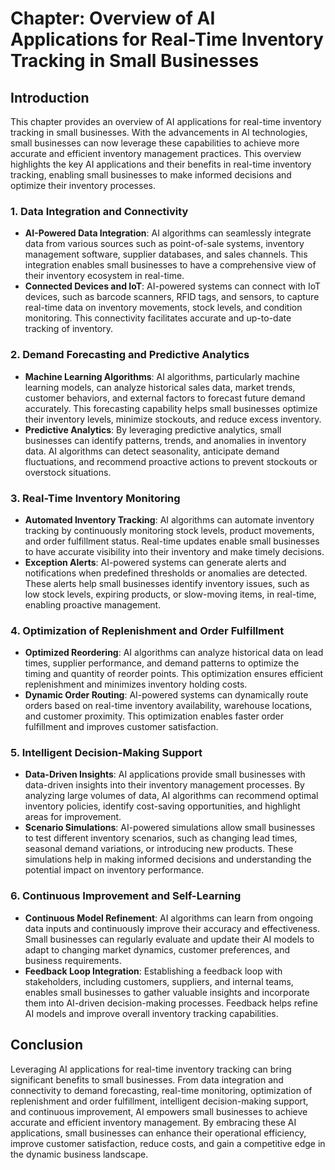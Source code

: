 Chapter: Overview of AI Applications for Real-Time Inventory Tracking in Small Businesses
=========================================================================================

Introduction
------------

This chapter provides an overview of AI applications for real-time inventory tracking in small businesses. With the advancements in AI technologies, small businesses can now leverage these capabilities to achieve more accurate and efficient inventory management practices. This overview highlights the key AI applications and their benefits in real-time inventory tracking, enabling small businesses to make informed decisions and optimize their inventory processes.

### 1. Data Integration and Connectivity

* **AI-Powered Data Integration**: AI algorithms can seamlessly integrate data from various sources such as point-of-sale systems, inventory management software, supplier databases, and sales channels. This integration enables small businesses to have a comprehensive view of their inventory ecosystem in real-time.
* **Connected Devices and IoT**: AI-powered systems can connect with IoT devices, such as barcode scanners, RFID tags, and sensors, to capture real-time data on inventory movements, stock levels, and condition monitoring. This connectivity facilitates accurate and up-to-date tracking of inventory.

### 2. Demand Forecasting and Predictive Analytics

* **Machine Learning Algorithms**: AI algorithms, particularly machine learning models, can analyze historical sales data, market trends, customer behaviors, and external factors to forecast future demand accurately. This forecasting capability helps small businesses optimize their inventory levels, minimize stockouts, and reduce excess inventory.
* **Predictive Analytics**: By leveraging predictive analytics, small businesses can identify patterns, trends, and anomalies in inventory data. AI algorithms can detect seasonality, anticipate demand fluctuations, and recommend proactive actions to prevent stockouts or overstock situations.

### 3. Real-Time Inventory Monitoring

* **Automated Inventory Tracking**: AI algorithms can automate inventory tracking by continuously monitoring stock levels, product movements, and order fulfillment status. Real-time updates enable small businesses to have accurate visibility into their inventory and make timely decisions.
* **Exception Alerts**: AI-powered systems can generate alerts and notifications when predefined thresholds or anomalies are detected. These alerts help small businesses identify inventory issues, such as low stock levels, expiring products, or slow-moving items, in real-time, enabling proactive management.

### 4. Optimization of Replenishment and Order Fulfillment

* **Optimized Reordering**: AI algorithms can analyze historical data on lead times, supplier performance, and demand patterns to optimize the timing and quantity of reorder points. This optimization ensures efficient replenishment and minimizes inventory holding costs.
* **Dynamic Order Routing**: AI-powered systems can dynamically route orders based on real-time inventory availability, warehouse locations, and customer proximity. This optimization enables faster order fulfillment and improves customer satisfaction.

### 5. Intelligent Decision-Making Support

* **Data-Driven Insights**: AI applications provide small businesses with data-driven insights into their inventory management processes. By analyzing large volumes of data, AI algorithms can recommend optimal inventory policies, identify cost-saving opportunities, and highlight areas for improvement.
* **Scenario Simulations**: AI-powered simulations allow small businesses to test different inventory scenarios, such as changing lead times, seasonal demand variations, or introducing new products. These simulations help in making informed decisions and understanding the potential impact on inventory performance.

### 6. Continuous Improvement and Self-Learning

* **Continuous Model Refinement**: AI algorithms can learn from ongoing data inputs and continuously improve their accuracy and effectiveness. Small businesses can regularly evaluate and update their AI models to adapt to changing market dynamics, customer preferences, and business requirements.
* **Feedback Loop Integration**: Establishing a feedback loop with stakeholders, including customers, suppliers, and internal teams, enables small businesses to gather valuable insights and incorporate them into AI-driven decision-making processes. Feedback helps refine AI models and improve overall inventory tracking capabilities.

Conclusion
----------

Leveraging AI applications for real-time inventory tracking can bring significant benefits to small businesses. From data integration and connectivity to demand forecasting, real-time monitoring, optimization of replenishment and order fulfillment, intelligent decision-making support, and continuous improvement, AI empowers small businesses to achieve accurate and efficient inventory management. By embracing these AI applications, small businesses can enhance their operational efficiency, improve customer satisfaction, reduce costs, and gain a competitive edge in the dynamic business landscape.
